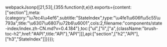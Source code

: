 webpackJsonp([21,53],{355:function(t,e){t.exports={content:["section"],meta:{category:"\u7ec4\u4ef6",subtitle:"StateIndex",type:"\u4fe1\u606f\u5c55\u793a",title:"\u6307\u6807\u72b6\u6001",cols:2,filename:"components/state-index/index.zh-CN.md?v=0.4.184"},toc:["ul",["li",["a",{className:"brush-toc-h2",href:"#API",title:"API"},"API"]]],api:["section",["h2","API"],["h3","StateIndex"]]}}});